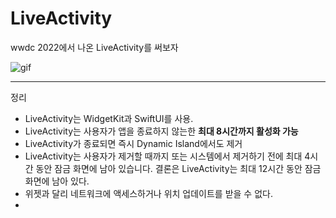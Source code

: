 # LiveActivity

wwdc 2022에서 나온 LiveActivity를 써보자

![gif](https://user-images.githubusercontent.com/87178301/184742220-7ce95590-3087-4632-832a-b82b59353287.gif)

---

정리
- LiveActivity는 WidgetKit과 SwiftUI를 사용.
- LiveActivity는 사용자가 앱을 종료하지 않는한 **최대 8시간까지 활성화 가능**
- LiveActivity가 종료되면 즉시 Dynamic Island에서도 제거
- LiveActivity는 사용자가 제거할 때까지 또는 시스템에서 제거하기 전에 최대 4시간 동안 잠금 화면에 남아 있습니다. 결론은 LiveActivity는 최대 12시간 동안 잠금 화면에 남아 있다.
- 위젯과 달리 네트워크에 액세스하거나 위치 업데이트를 받을 수 없다.
- 